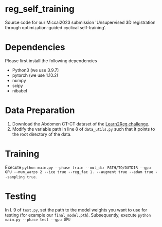 # reg_self_training
Source code for our Miccai2023 submission 'Unsupervised 3D registration through optimization-guided cyclical self-training'.

# Dependencies
Please first install the following dependencies
* Python3 (we use 3.9.7)
* pytorch (we use 1.10.2)
* numpy
* scipy
* nibabel

# Data Preparation
1. Download the Abdomen CT-CT dataset of the [Learn2Reg challenge](https://learn2reg.grand-challenge.org/Datasets/).
2. Modify the variable path in line 8 of `data_utils.py` such that it points to the root directory of the data.

# Training
Execute `python main.py --phase train --out_dir PATH/TO/OUTDIR --gpu GPU --num_warps 2 --ice true --reg_fac 1. --augment true --adam true --sampling true`.

# Testing
In l. 9 of `test.py`, set the path to the model weights you want to use for testing (for example our `final_model.pth`). Subsequently, execute `python main.py --phase test --gpu GPU`
